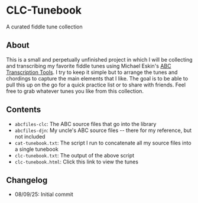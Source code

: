 # CLC-Tunebook
A curated fiddle tune collection

## About
This is a small and perpetually unfinished project in which I will be collecting and transcribing my favorite fiddle tunes using Michael Eskin's [ABC Transcription Tools](https://michaeleskin.com/abctools/abctools.html).  I try to keep it simple but to arrange the tunes and chordings to capture the main elements that I like.  The goal is to be able to pull this up on the go for a quick practice list or to share with friends.  Feel free to grab whatever tunes you like from this collection. 

## Contents

- `abcfiles-clc`: The ABC source files that go into the library
- `abcfiles-djn`: My uncle's ABC source files -- there for my reference, but not included
- `cat-tunebook.txt`: The script I run to concatenate all my source files into a single tunebook
- `clc-tunebook.txt`: The output of the above script
- `clc-tunebook.html`: Click this link to view the tunes

## Changelog

- 08/09/25: Initial commit